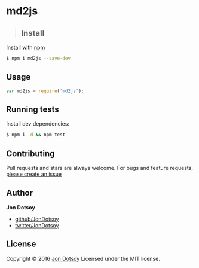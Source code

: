 # md2js


> ## Install

Install with [npm](https://www.npmjs.com/)

```sh
$ npm i md2js --save-dev
```

## Usage

```js
var md2js = require('md2js');
```

## Running tests

Install dev dependencies:

```sh
$ npm i -d && npm test
```

## Contributing

Pull requests and stars are always welcome. For bugs and feature requests, [please create an issue](https://github.com/JonDotsoy/md2js/issues)

## Author

**Jon Dotsoy**

* [github/JonDotsoy](https://github.com/JonDotsoy)
* [twitter/JonDotsoy](http://twitter.com/JonDotsoy)

## License

Copyright © 2016 [Jon Dotsoy](http://jon.soy/)
Licensed under the MIT license.
